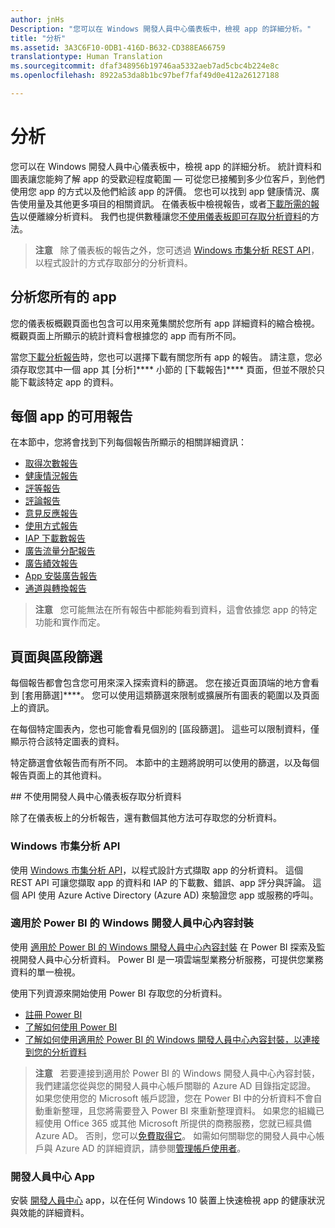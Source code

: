 ```yaml
---
author: jnHs
Description: "您可以在 Windows 開發人員中心儀表板中，檢視 app 的詳細分析。"
title: "分析"
ms.assetid: 3A3C6F10-0DB1-416D-B632-CD388EA66759
translationtype: Human Translation
ms.sourcegitcommit: dfaf348956b19746aa5332aeb7ad5cbc4b224e8c
ms.openlocfilehash: 8922a53da8b1bc97bef7faf49d0e412a26127188

---
```


# 分析

您可以在 Windows 開發人員中心儀表板中，檢視 app 的詳細分析。 統計資料和圖表讓您能夠了解 app 的受歡迎程度範圍 — 可從您已接觸到多少位客戶，到他們使用您 app 的方式以及他們給該 app 的評價。 您也可以找到 app 健康情況、廣告使用量及其他更多項目的相關資訊。 在儀表板中檢視報告，或者[下載所需的報告](download-analytic-reports.md)以便離線分析資料。 我們也提供數種讓您[不使用儀表板即可存取分析資料](#no-dashboard)的方法。

> **注意** &nbsp;&nbsp;除了儀表板的報告之外，您可透過 [Windows 市集分析 REST API](../monetize/access-analytics-data-using-windows-store-services.md)，以程式設計的方式存取部分的分析資料。

## 分析您所有的 app


您的儀表板概觀頁面也包含可以用來蒐集關於您所有 app 詳細資料的縮合檢視。 概觀頁面上所顯示的統計資料會根據您的 app 而有所不同。

當您[下載分析報告](download-analytic-reports.md)時，您也可以選擇下載有關您所有 app 的報告。 請注意，您必須存取您其中一個 app 其 [分析]**** 小節的 [下載報告]**** 頁面，但並不限於只能下載該特定 app 的資料。

## 每個 app 的可用報告


在本節中，您將會找到下列每個報告所顯示的相關詳細資訊：

-   [取得次數報告](acquisitions-report.md)
-   [健康情況報告](health-report.md)
-   [評等報告](ratings-report.md)
-   [評論報告](reviews-report.md)
-   [意見反應報告](feedback-report.md)
-   [使用方式報告](usage-report.md)
-   [IAP 下載數報告](iap-acquisitions-report.md)
-   [廣告流量分配報告](ad-mediation-report.md)
-   [廣告績效報告](advertising-performance-report.md)
-   [App 安裝廣告報告](app-install-ads-reports.md)
-   [通道與轉換報告](channels-and-conversions-report.md)

> **注意** &nbsp;&nbsp;您可能無法在所有報告中都能夠看到資料，這會依據您 app 的特定功能和實作而定。

## 頁面與區段篩選

每個報告都會包含您可用來深入探索資料的篩選。 您在接近頁面頂端的地方會看到 [套用篩選]****。 您可以使用這類篩選來限制或擴展所有圖表的範圍以及頁面上的資訊。

在每個特定圖表內，您也可能會看見個別的 [區段篩選]。 這些可以限制資料，僅顯示符合該特定圖表的資料。

特定篩選會依報告而有所不同。 本節中的主題將說明可以使用的篩選，以及每個報告頁面上的其他資料。

<span id="no-dashboard"/>
## 不使用開發人員中心儀表板存取分析資料

除了在儀表板上的分析報告，還有數個其他方法可存取您的分析資料。

### Windows 市集分析 API

使用 [Windows 市集分析 API](../monetize/access-analytics-data-using-windows-store-services.md)，以程式設計方式擷取 app 的分析資料。 這個 REST API 可讓您擷取 app 的資料和 IAP 的下載數、錯誤、app 評分與評論。 這個 API 使用 Azure Active Directory (Azure AD) 來驗證您 app 或服務的呼叫。

### 適用於 Power BI 的 Windows 開發人員中心內容封裝

使用 [適用於 Power BI 的 Windows 開發人員中心內容封裝](https://powerbi.microsoft.com/documentation/powerbi-content-pack-windows-dev-center/) 在 Power BI 探索及監視開發人員中心分析資料。 Power BI 是一項雲端型業務分析服務，可提供您業務資料的單一檢視。

使用下列資源來開始使用 Power BI 存取您的分析資料。

* [註冊 Power BI](https://powerbi.microsoft.com/documentation/powerbi-service-self-service-signup-for-power-bi/)
* [了解如何使用 Power BI](https://powerbi.microsoft.com/guided-learning/)
* [了解如何使用適用於 Power BI 的 Windows 開發人員中心內容封裝，以連接到您的分析資料](https://powerbi.microsoft.com/documentation/powerbi-content-pack-windows-dev-center/)

> **注意** &nbsp;&nbsp;若要連接到適用於 Power BI 的 Windows 開發人員中心內容封裝，我們建議您從與您的開發人員中心帳戶關聯的 Azure AD 目錄指定認證。 如果您使用您的 Microsoft 帳戶認證，您在 Power BI 中的分析資料不會自動重新整理，且您將需要登入 Power BI 來重新整理資料。 如果您的組織已經使用 Office 365 或其他 Microsoft 所提供的商務服務，您就已經具備 Azure AD。 否則，您可以[免費取得它](http://go.microsoft.com/fwlink/p/?LinkId=703757)。 如需如何關聯您的開發人員中心帳戶與 Azure AD 的詳細資訊，請參閱[管理帳戶使用者](manage-account-users.md)。

### 開發人員中心 App

安裝 [開發人員中心](https://www.microsoft.com/store/apps/dev-center/9nblggh4r5ws) app，以在任何 Windows 10 裝置上快速檢視 app 的健康狀況與效能的詳細資料。 



<!--HONumber=Jun16_HO4-->


